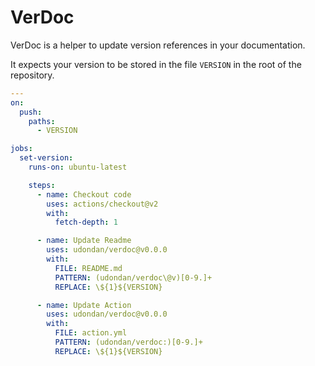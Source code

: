 # VerDoc

VerDoc is a helper to update version references in your documentation.

It expects your version to be stored in the file `VERSION` in the root of the repository.

```yaml
---
on:
  push:
    paths:
      - VERSION

jobs:
  set-version:
    runs-on: ubuntu-latest

    steps:
      - name: Checkout code
        uses: actions/checkout@v2
        with:
          fetch-depth: 1

      - name: Update Readme
        uses: udondan/verdoc@v0.0.0
        with:
          FILE: README.md
          PATTERN: (udondan/verdoc\@v)[0-9.]+
          REPLACE: \${1}${VERSION}

      - name: Update Action
        uses: udondan/verdoc@v0.0.0
        with:
          FILE: action.yml
          PATTERN: (udondan/verdoc:)[0-9.]+
          REPLACE: \${1}${VERSION}
```
